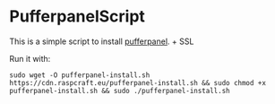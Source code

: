 # PufferpanelScript

This is a simple script to install [pufferpanel](https://pufferpanel.com/). + SSL

Run it with:

`sudo wget -O pufferpanel-install.sh https://cdn.raspcraft.eu/pufferpanel-install.sh && sudo chmod +x pufferpanel-install.sh && sudo ./pufferpanel-install.sh
`
